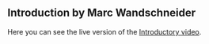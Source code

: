 ## Introduction by Marc Wandschneider

<!-- @asset, "name":"intro_screenshot" -->

Here you can see the live version of the [Introductory video](https://www.safaribooksonline.com/library/view/learning-nodejs-livelessons/9780133378023/part00.html).

